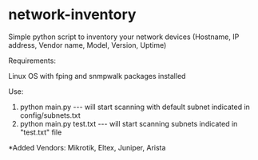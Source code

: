 # network-inventory

Simple python script to inventory your network devices (Hostname, IP address, Vendor name, Model, Version, Uptime)

Requirements:

Linux OS with fping and snmpwalk packages installed


Use:
1) python main.py --- will start scanning with default subnet indicated in config/subnets.txt
2) python main.py test.txt --- will start scanning subnets indicated in "test.txt" file

*Added Vendors: Mikrotik, Eltex, Juniper, Arista
